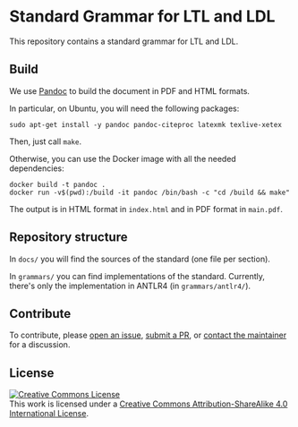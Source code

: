 # Standard Grammar for LTL and LDL

This repository
contains a standard grammar for LTL and LDL.

## Build

We use [Pandoc](https://pandoc.org/) to build the document in PDF and HTML formats.

In particular, on Ubuntu, you will need the following packages:

```
sudo apt-get install -y pandoc pandoc-citeproc latexmk texlive-xetex
```

Then, just call `make`.

Otherwise, you can use the Docker image with all the needed dependencies:
```
docker build -t pandoc .
docker run -v$(pwd):/build -it pandoc /bin/bash -c "cd /build && make"
```

The output is in HTML format in `index.html` and 
in PDF format in `main.pdf`.

## Repository structure

In `docs/` you will find the sources of the standard
(one file per section).

In `grammars/` you can find implementations
of the standard. Currently, 
there's only the implementation in ANTLR4 (in `grammars/antlr4/`).

## Contribute

To contribute, please 
[open an issue](https://github.com/marcofavorito/tl-grammars/issues),
[submit a PR](https://github.com/marcofavorito/tl-grammars/pulls),
or [contact the maintainer](mailto:favorito@diag.uniroma1.it) for a discussion.


## License

<a rel="license" href="http://creativecommons.org/licenses/by-sa/4.0/"><img alt="Creative Commons License" style="border-width:0" src="https://i.creativecommons.org/l/by-sa/4.0/88x31.png" /></a><br />This work is licensed under a <a rel="license" href="http://creativecommons.org/licenses/by-sa/4.0/">Creative Commons Attribution-ShareAlike 4.0 International License</a>.

